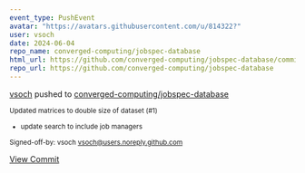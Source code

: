 ```yaml
---
event_type: PushEvent
avatar: "https://avatars.githubusercontent.com/u/814322?"
user: vsoch
date: 2024-06-04
repo_name: converged-computing/jobspec-database
html_url: https://github.com/converged-computing/jobspec-database/commit/63a4bbcaf69b25fd95be8c41b7ebb2481d6f6035
repo_url: https://github.com/converged-computing/jobspec-database
---
```


<a href='https://github.com/vsoch' target='_blank'>vsoch</a> pushed to <a href='https://github.com/converged-computing/jobspec-database' target='_blank'>converged-computing/jobspec-database</a>

<small>Updated matrices to double size of dataset (#1)

* update search to include job managers

Signed-off-by: vsoch <vsoch@users.noreply.github.com></small>

<a href='https://github.com/converged-computing/jobspec-database/commit/63a4bbcaf69b25fd95be8c41b7ebb2481d6f6035' target='_blank'>View Commit</a>